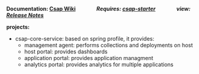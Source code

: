 



**Documentation: [Csap Wiki](https://github.com/csap-platform/csap-core/wiki)**                  &nbsp;&nbsp;&nbsp;&nbsp;&nbsp;&nbsp;&nbsp;&nbsp;&nbsp;&nbsp;&nbsp;&nbsp;
_**Requires: [csap-starter](https://github.com/csap-platform/csap-starter/wiki)**_               &nbsp;&nbsp;&nbsp;&nbsp;&nbsp;&nbsp;&nbsp;&nbsp;&nbsp;&nbsp;&nbsp;&nbsp;
_**view: [Release Notes](https://github.com/csap-platform/csap-core/wiki/Release-Notes)**_




**projects:**
- csap-core-service: based on spring profile, it provides:
    - management agent: performs collections and deployments on host
    - host portal: provides dashboards
    - application portal: provides application managment
    - analytics portal: provides analytics for multiple applications



